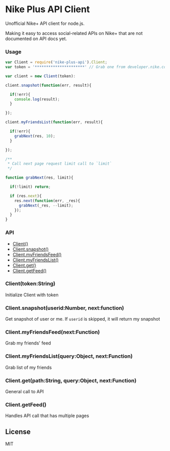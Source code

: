 # Nike Plus API Client

Unofficial Nike+ API client for node.js.

Making it easy to access social-related APIs on Nike+ that are not documented on API docs yet.

### Usage

```javascript
var Client = require('nike-plus-api').Client;
var token = '**********************' // Grab one from developer.nike.com

var client = new Client(token):

client.snapshot(function(err, result){

  if(!err){
    console.log(result);
  }

});

client.myFriendsList(function(err, result){

  if(!err){
    grabNext(res, 10);
  }

});

/**
 * Call next page request limit call to `limit`
 */

function grabNext(res, limit){

  if(!limit) return;

  if (res.next){
    res.next(function(err, _res){
      grabNext(_res, --limit);
    });
  }
}

```

### API

  - [Client()](#client)
  - [Client.snapshot()](#clientsnapshotuseridnumbernextfunction)
  - [Client.myFriendsFeed()](#clientmyfriendsfeednextfunction)
  - [Client.myFriendsList()](#clientmyfriendslistqueryobjectnextfunction)
  - [Client.get()](#clientgetpathstringqueryobjectnextfunction)
  - [Client.getFeed()](#clientgetfeed)

### Client(token:String)

  Initialize Client with token

### Client.snapshot(userid:Number, next:function)

  Get snapshot of user or me.
  If `userid` is skipped, it will return my snapshot

### Client.myFriendsFeed(next:Function)

  Grab my friends' feed

### Client.myFriendsList(query:Object, next:Function)

  Grab list of my friends

### Client.get(path:String, query:Object, next:Function)

  General call to API

### Client.getFeed()

  Handles API call that has multiple pages


## License
MIT
